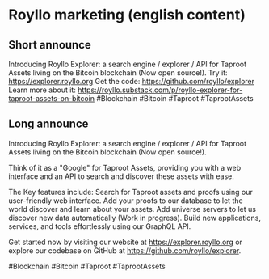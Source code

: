 # Royllo marketing (english content)

## Short announce

Introducing Royllo Explorer: a search engine / explorer / API for Taproot Assets living on the Bitcoin blockchain (Now
open source!).
Try it: https://explorer.royllo.org
Get the code: https://github.com/royllo/explorer
Learn more about it: https://royllo.substack.com/p/royllo-explorer-for-taproot-assets-on-bitcoin
#Blockchain #Bitcoin #Taproot #TaprootAssets

## Long announce

Introducing Royllo Explorer: a search engine / explorer / API for Taproot Assets living on the Bitcoin blockchain (Now
open source!).

Think of it as a "Google" for Taproot Assets, providing you with a web interface and an API to search and discover these
assets with ease.

The Key features include:
Search for Taproot assets and proofs using our user-friendly web interface.
Add your proofs to our database to let the world discover and learn about your assets.
Add universe servers to let us discover new data automatically (Work in progress).
Build new applications, services, and tools effortlessly using our GraphQL API.

Get started now by visiting our website at https://explorer.royllo.org or explore our codebase on GitHub
at https://github.com/royllo/explorer.

#Blockchain #Bitcoin #Taproot #TaprootAssets
